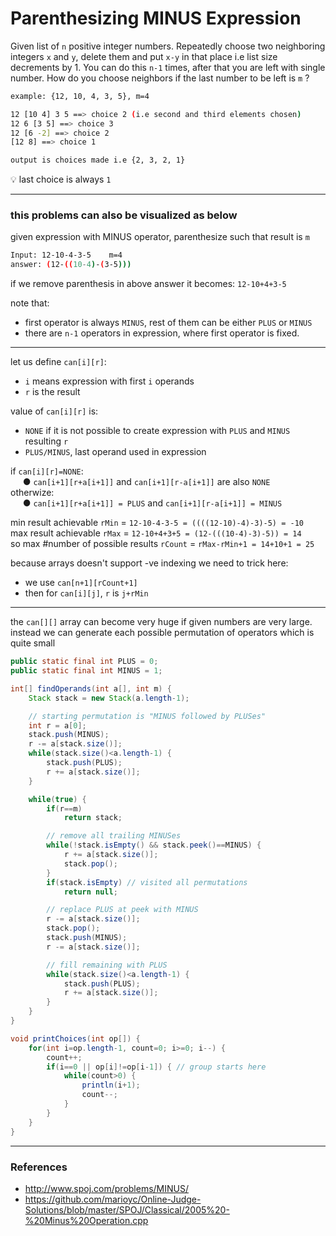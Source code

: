 # Parenthesizing MINUS Expression

Given list of `n` positive integer numbers.
Repeatedly choose two neighboring integers `x` and `y`, delete them and put `x-y` in that place
i.e list size decrements by 1. You can do this `n-1` times, after that you are left with single number.
How do you choose neighbors if the last number to be left is `m` ?

```bash
example: {12, 10, 4, 3, 5}, m=4

12 [10 4] 3 5 ==> choice 2 (i.e second and third elements chosen)
12 6 [3 5] ==> choice 3
12 [6 -2] ==> choice 2
[12 8] ==> choice 1

output is choices made i.e {2, 3, 2, 1}
```

:bulb: last choice is always `1`

---

### this problems can also be visualized as below

given expression with MINUS operator, parenthesize such that result is `m`

```bash
Input: 12-10-4-3-5    m=4
answer: (12-((10-4)-(3-5)))
```

if we remove parenthesis in above answer it becomes: `12-10+4+3-5`

note that:
* first operator is always `MINUS`, rest of them can be either `PLUS` or `MINUS`
* there are `n-1` operators in expression, where first operator is fixed.

---

let us define `can[i][r]`:
* `i` means expression with first `i` operands
* `r` is the result

value of `can[i][r]` is:
* `NONE` if it is not possible to create expression with `PLUS` and `MINUS` resulting `r`
* `PLUS/MINUS`, last operand used in expression

if `can[i][r]=NONE`:  
&nbsp;&nbsp;&nbsp;&nbsp;&nbsp;● `can[i+1][r+a[i+1]]` and `can[i+1][r-a[i+1]]` are also `NONE`  
otherwize:  
&nbsp;&nbsp;&nbsp;&nbsp;&nbsp;● `can[i+1][r+a[i+1]] = PLUS` and `can[i+1][r-a[i+1]] = MINUS`

min result achievable `rMin` = `12-10-4-3-5 = ((((12-10)-4)-3)-5) = -10`  
max result achievable `rMax` = `12-10+4+3+5 = (12-(((10-4)-3)-5)) = 14`  
so max #number of possible results `rCount` = `rMax-rMin+1 = 14+10+1 = 25`

because arrays doesn't support -ve indexing we need to trick here:
* we use `can[n+1][rCount+1]`
* then for `can[i][j]`, `r` is `j+rMin`

---

the `can[][]` array can become very huge if given numbers are very large.  
instead we can generate each possible permutation of operators which is quite small

```java
public static final int PLUS = 0;
public static final int MINUS = 1;

int[] findOperands(int a[], int m) {
    Stack stack = new Stack(a.length-1);

    // starting permutation is "MINUS followed by PLUSes"
    int r = a[0];
    stack.push(MINUS);
    r -= a[stack.size()];
    while(stack.size()<a.length-1) {
        stack.push(PLUS);
        r += a[stack.size()];
    }

    while(true) {
        if(r==m)
            return stack;

        // remove all trailing MINUSes
        while(!stack.isEmpty() && stack.peek()==MINUS) {
            r += a[stack.size()];
            stack.pop();
        }
        if(stack.isEmpty) // visited all permutations
            return null;

        // replace PLUS at peek with MINUS
        r -= a[stack.size()];
        stack.pop();
        stack.push(MINUS);
        r -= a[stack.size()];

        // fill remaining with PLUS
        while(stack.size()<a.length-1) {
            stack.push(PLUS);
            r += a[stack.size()];
        }
    }
}

void printChoices(int op[]) {
    for(int i=op.length-1, count=0; i>=0; i--) {
        count++;
        if(i==0 || op[i]!=op[i-1]) { // group starts here
            while(count>0) {
                println(i+1);
                count--;
            }
        }
    }
}
```

---

### References

* <http://www.spoj.com/problems/MINUS/>
* <https://github.com/marioyc/Online-Judge-Solutions/blob/master/SPOJ/Classical/2005%20-%20Minus%20Operation.cpp>
